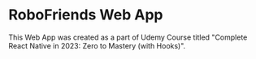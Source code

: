 # RoboFriends Web App

This Web App was created as a part of Udemy Course titled "Complete React Native in 2023: Zero to Mastery (with Hooks)".
